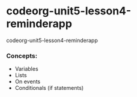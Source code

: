 # codeorg-unit5-lesson4-reminderapp
codeorg-unit5-lesson4-reminderapp

### Concepts:

- Variables
- Lists
- On events
- Conditionals (if statements)
